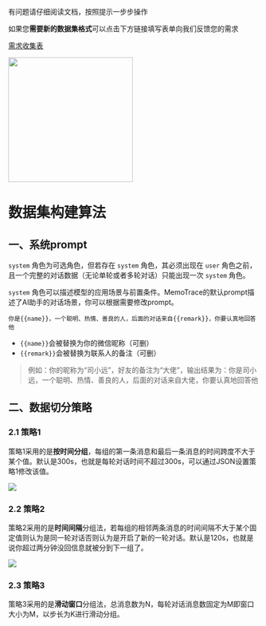 有问题请仔细阅读文档，按照提示一步步操作

如果您**需要新的数据集格式**可以点击下方链接填写表单向我们反馈您的需求

[需求收集表](https://f.wps.cn/g/jyJNGKVx/)

<img src="https://blog.lc044.love/static/img/0a75a4c9a2a69894fa5d7bc3d7f81e10.éæ±æ¶éè¡¨.webp" height="250px">

# 数据集构建算法

## 一、系统prompt

`system` 角色为可选角色，但若存在 `system` 角色，其必须出现在 `user` 角色之前，且一个完整的对话数据（无论单轮或者多轮对话）只能出现一次 `system` 角色。

`system` 角色可以描述模型的应用场景与前置条件。MemoTrace的默认prompt描述了AI助手的对话场景，你可以根据需要修改prompt。

```
你是{{name}}，一个聪明、热情、善良的人，后面的对话来自{{remark}}，你要认真地回答他
```

* `{{name}}`会被替换为你的微信昵称（可删）
* `{{remark}}`会被替换为联系人的备注（可删）

> 例如：你的昵称为“司小远”，好友的备注为“大佬”，输出结果为：你是司小远，一个聪明、热情、善良的人，后面的对话来自大佬，你要认真地回答他

## 二、数据切分策略

### 2.1 策略1

策略1采用的是**按时间分组**，每组的第一条消息和最后一条消息的时间跨度不大于某个值。默认是300s，也就是每轮对话时间不超过300s，可以通过JSON设置策略1修改该值。

![](https://blog.lc044.love/static/img/b51b35fb318f7e35c2371ac2999806b4.clipboard-2024-07-15.webp)

### 2.2 策略2

策略2采用的是**时间间隔**分组法，若每组的相邻两条消息的时间间隔不大于某个固定值则认为是同一轮对话否则认为是开启了新的一轮对话。默认是120s，也就是说你超过两分钟没回信息就被分到下一组了。

![](https://blog.lc044.love/static/img/1a333ec8beb3a614f2df741d1c310972.clipboard-2024-07-15.webp)

### 2.3 策略3

策略3采用的是**滑动窗口**分组法，总消息数为N，每轮对话消息数固定为M即窗口大小为M，以步长为K进行滑动分组。